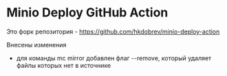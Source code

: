 # Minio Deploy GitHub Action

Это форк репозитория - https://github.com/hkdobrev/minio-deploy-action

Внесены изменения

- для команды mc mirror добавлен флаг --remove, который удаляет файлы которых нет в источнике
